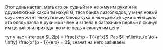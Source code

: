 Этот день настал, мать его он судный
и я не жму им руки я не дружелюбный
какой ты нахуй G, твоя банда лизоблюдов, у меня новый соус 
они хотят чекнуть мою блюдо
сука в чем дело эй сука в чем дело
эта блядь взяла в руки мой член и запела
в багажнике первый я скинул им целый они приходят ко мне ведь я скинул им цену

тут у нас интеграл $I_2(p) = \frac{x^{p - 1}}{e^x}$. Раз $\lim\limits_{x \to + \infty} \frac{x^{p - 1}}{e^x} = 0$, значит на него забиваем